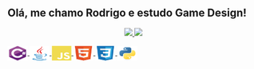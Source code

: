 ## Olá, me chamo Rodrigo e estudo Game Design!
<div align="center">
  <a href="https://github.com/digoha">
  <img height="150em" src="https://github-readme-stats.vercel.app/api?username=digoha&show_icons=true&theme=dracula&include_all_commits=true&count_private=true"/>
  <img height="150em" src="https://github-readme-stats.vercel.app/api/top-langs/?username=digoha&layout=compact&langs_count=7&theme=dracula"/>
</div>
<div style="display: inline_block"><br>
  <img align="center" alt="Digo-Csharp" height="30" width="40" src="https://raw.githubusercontent.com/devicons/devicon/master/icons/csharp/csharp-original.svg">
  <img align="center" alt="Digo-Java" height="30" width="40" src="https://raw.githubusercontent.com/devicons/devicon/master/icons/java/java-original.svg">
  <img align="center" alt="Digo-Js" height="30" width="40" src="https://raw.githubusercontent.com/devicons/devicon/master/icons/javascript/javascript-plain.svg">
  <img align="center" alt="Digo-HTML" height="30" width="40" src="https://raw.githubusercontent.com/devicons/devicon/master/icons/html5/html5-original.svg">
  <img align="center" alt="Digo-CSS" height="30" width="40" src="https://raw.githubusercontent.com/devicons/devicon/master/icons/css3/css3-original.svg">
  <img align="center" alt="Digo-Python" height="30" width="40" src="https://raw.githubusercontent.com/devicons/devicon/master/icons/python/python-original.svg">
</div>
  
  ##
